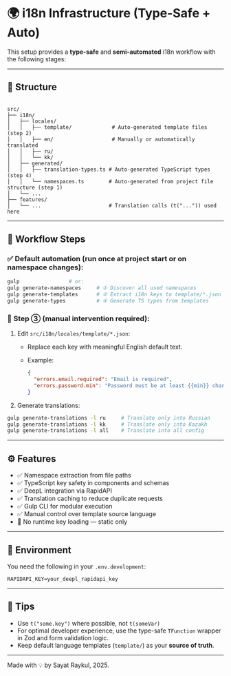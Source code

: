 # 🌍 i18n Infrastructure (Type-Safe + Auto)

This setup provides a **type-safe** and **semi-automated** i18n workflow with the following stages:

---

## 🧱 Structure

```

src/
├── i18n/
│   ├── locales/
│   │   ├── template/             # Auto-generated template files (step 2)
│   │   ├── en/                   # Manually or automatically translated
│   │   ├── ru/
│   │   └── kk/
│   ├── generated/
│   │   ├── translation-types.ts # Auto-generated TypeScript types (step 4)
│   │   └── namespaces.ts        # Auto-generated from project file structure (step 1)
│   └── ...
├── features/
│   └── ...                      # Translation calls (t("...")) used here

````

---

## 🔄 Workflow Steps

### ✅ Default automation (run once at project start or on namespace changes):

```bash
gulp                # or:
gulp generate-namespaces     # ① Discover all used namespaces
gulp generate-templates      # ② Extract i18n keys to template/*.json
gulp generate-types          # ④ Generate TS types from templates
````

### 📝 Step ③ (manual intervention **required**):

1. Edit `src/i18n/locales/template/*.json`:

    * Replace each key with meaningful English default text.
    * Example:

      ```json
      {
        "errors.email.required": "Email is required",
        "errors.password.min": "Password must be at least {{min}} characters"
      }
      ```

2. Generate translations:

```bash
gulp generate-translations -l ru     # Translate only into Russian
gulp generate-translations -l kk     # Translate only into Kazakh
gulp generate-translations -l all    # Translate into all config
```

---

## ⚙️ Features

* ✅ Namespace extraction from file paths
* ✅ TypeScript key safety in components and schemas
* ✅ DeepL integration via RapidAPI
* ✅ Translation caching to reduce duplicate requests
* ✅ Gulp CLI for modular execution
* ✅ Manual control over template source language
* 🚫 No runtime key loading — static only

---

## 📄 Environment

You need the following in your `.env.development`:

```env
RAPIDAPI_KEY=your_deepl_rapidapi_key
```

---

## 🧠 Tips

* Use `t("some.key")` where possible, not `t(someVar)`
* For optimal developer experience, use the type-safe `TFunction` wrapper in Zod and form validation logic.
* Keep default language templates (`template/`) as your **source of truth**.

---

Made with 💡 by Sayat Raykul, 2025.
